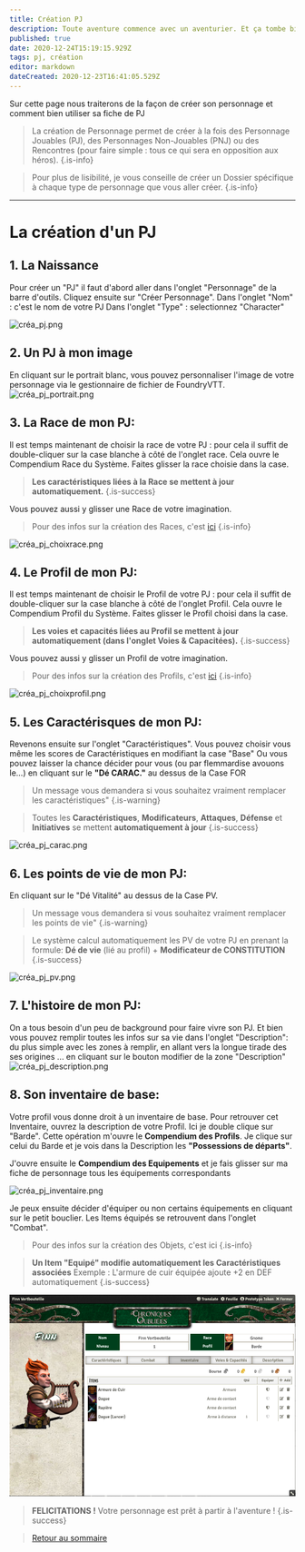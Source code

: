 ```yaml
---
title: Création PJ
description: Toute aventure commence avec un aventurier. Et ça tombe bien c'est ici que la votre commence
published: true
date: 2020-12-24T15:19:15.929Z
tags: pj, création
editor: markdown
dateCreated: 2020-12-23T16:41:05.529Z
---
```



Sur cette page nous traiterons de la façon de créer son personnage et comment bien utiliser sa fiche de PJ

> La création de Personnage permet de créer à la fois des Personnage Jouables (PJ), des Personnages Non-Jouables (PNJ) ou des Rencontres (pour faire simple : tous ce qui sera en opposition aux héros).
{.is-info}

> Pour plus de lisibilité, je vous conseille de créer un Dossier spécifique à chaque type de personnage que vous aller créer.
{.is-info}
---

# La création d'un PJ
## 1. La Naissance
Pour créer un "PJ" il faut d'abord aller dans l'onglet "Personnage" de la barre d'outils. 
Cliquez ensuite sur "Créer Personnage".
Dans l'onglet "Nom" : c'est le nom de votre PJ
Dans l'onglet "Type" : selectionnez "Character"

![créa_pj.png](/images/chroniquesoubliees/créa_pj.png)

## 2. Un PJ à mon image
En cliquant sur le portrait blanc, vous pouvez personnaliser l'image de votre personnage via le gestionnaire de fichier de FoundryVTT.
![créa_pj_portrait.png](/images/chroniquesoubliees/créa_pj_portrait.png)

## 3. La Race de mon PJ:
Il est temps maintenant de choisir la race de votre PJ : pour cela il suffit de double-cliquer sur la case blanche à côté de l'onglet race.
Cela ouvre le Compendium Race du Système. Faites glisser la race choisie dans la case. 
> **Les caractéristiques liées à la Race se mettent à jour automatiquement.**
{.is-success}

Vous pouvez aussi y glisser une Race de votre imagination.
> Pour des infos sur la création des Races, c'est [ici](/fr/systemes/fr-chrooubliees/species)
{.is-info}

![créa_pj_choixrace.png](/images/chroniquesoubliees/créa_pj_choixrace.png)

## 4. Le Profil de mon PJ:
Il est temps maintenant de choisir le Profil de votre PJ : pour cela il suffit de double-cliquer sur la case blanche à côté de l'onglet Profil.
Cela ouvre le Compendium Profil du Système. Faites glisser le Profil choisi dans la case. 
> **Les voies et capacités liées au Profil se mettent à jour automatiquement (dans l'onglet Voies & Capacitées).**
{.is-success}

Vous pouvez aussi y glisser un Profil de votre imagination.
> Pour des infos sur la création des Profils, c'est [ici](/fr/systemes/fr-chrooubliees/customisation)
{.is-info}

![créa_pj_choixprofil.png](/images/chroniquesoubliees/créa_pj_choixprofil.png)

## 5. Les Caractérisques de mon PJ:
Revenons ensuite sur l'onglet "Caractéristiques".
Vous pouvez choisir vous même les scores de Caractéristiques en modifiant la case "Base"
Ou vous pouvez laisser la chance décider pour vous (ou par flemmardise avouons le...) en cliquant sur le **"Dé CARAC."** au dessus de la Case FOR
> Un message vous demandera si vous souhaitez vraiment remplacer les caractéristiques"
{.is-warning}

> Toutes les **Caractéristiques**, **Modificateurs**, **Attaques**, **Défense** et **Initiatives** se mettent **automatiquement à jour**
{.is-success}

![créa_pj_carac.png](/images/chroniquesoubliees/créa_pj_carac.png)

## 6. Les points de vie de mon PJ:
En cliquant sur le "Dé Vitalité" au dessus de la Case PV.

> Un message vous demandera si vous souhaitez vraiment remplacer les points de vie"
{.is-warning}

> Le système calcul automatiquement les PV de votre PJ en prenant la formule:
**Dé de vie** (lié au profil) + **Modificateur de CONSTITUTION**
{.is-success}

![créa_pj_pv.png](/images/chroniquesoubliees/créa_pj_pv.png)

## 7. L'histoire de mon PJ:
On a tous besoin d'un peu de background pour faire vivre son PJ.
Et bien vous pouvez remplir toutes les infos sur sa vie dans l'onglet "Description":
du plus simple avec les zones à remplir, en allant vers la longue tirade des ses origines ... en cliquant sur le bouton modifier de la zone "Description"
![créa_pj_description.png](/images/chroniquesoubliees/créa_pj_description.png)

## 8. Son inventaire de base:
Votre profil vous donne droit à un inventaire de base.
Pour retrouver cet Inventaire, ouvrez la description de votre Profil.
Ici je double clique sur "Barde".
Cette opération m'ouvre le **Compendium des Profils**. Je clique sur celui du Barde et je vois dans la Description les **"Possessions de départs"**.

J'ouvre ensuite le **Compendium des Equipements** et je fais glisser sur ma fiche de personnage tous les équipements correspondants 

![créa_pj_inventaire.png](/images/chroniquesoubliees/customisation/créa_pj_inventaire.png)

Je peux ensuite décider d'équiper ou non certains équipements en cliquant sur le petit bouclier. Les Items équipés se retrouvent dans l'onglet "Combat".

> Pour des infos sur la création des Objets, c'est ici
{.is-info}

> **Un Item "Equipé" modifie automatiquement les Caractéristiques associées**
Exemple : L'armure de cuir équipée ajoute +2 en DEF automatiquement
{.is-success}

![pj_inventaire_2.png](/images/chroniquesoubliees/customisation/pj_inventaire_2.png)


> **FELICITATIONS !** Votre personnage est prêt à partir à l'aventure !
{.is-success}

> [Retour au sommaire](/fr/systemes/fr-chrooubliees)